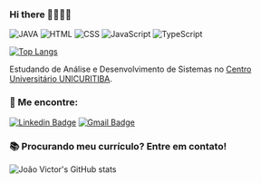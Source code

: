 ### Hi there 🎉🎈🎉🎈

![JAVA](https://img.shields.io/badge/JAVA-Beginner-red)
![HTML](https://img.shields.io/badge/HTML-Beginner-orange)
![CSS](https://img.shields.io/badge/CSS-Beginner-purple)
![JavaScript](https://img.shields.io/badge/JavaScript-Beginner-yellow)
![TypeScript](https://img.shields.io/badge/TypeScript-Beginner-blue)

[![Top Langs](https://github-readme-stats.vercel.app/api/top-langs/?username=JvPaltanin&langs_count=8)](https://github.com/JvPaltanin/github-readme-stats)

Estudando de Análise e Desenvolvimento de Sistemas no [Centro Universitário UNICURITIBA](https://www.unicuritiba.edu.br/). 

### 📢 Me encontre:

[![Linkedin Badge](https://img.shields.io/badge/-JoãoVictor-blue?style=flat-square&logo=Linkedin&logoColor=white&link=https://www.linkedin.com/in/jo%C3%A3o-victor-paltanin-167a36201/)](https://www.linkedin.com/in/jo%C3%A3o-victor-paltanin-167a36201/) 
[![Gmail Badge](https://img.shields.io/badge/-joaovpaltanin116@gmail.com-c14438?style=flat-square&logo=Gmail&logoColor=white&link=mailto:joaovpaltanin116@gmail.com)](mailto:joaovpaltanin116@gmail.com)

### 📚 Procurando meu currículo? Entre em contato!
![João Victor's GitHub stats](https://github-readme-stats.vercel.app/api?username=JvPaltanin&show_icons=true&theme=gruvbox)
